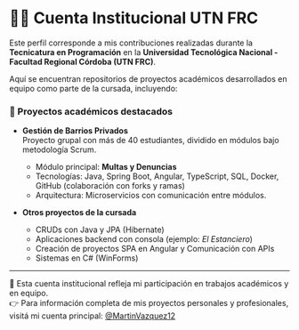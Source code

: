 # 👨‍💻 Cuenta Institucional UTN FRC

Este perfil corresponde a mis contribuciones realizadas durante la **Tecnicatura en Programación** en la **Universidad Tecnológica Nacional - Facultad Regional Córdoba (UTN FRC)**.  

Aquí se encuentran repositorios de proyectos académicos desarrollados en equipo como parte de la cursada, incluyendo:  

### 📌 Proyectos académicos destacados
- **Gestión de Barrios Privados**  
  Proyecto grupal con más de 40 estudiantes, dividido en módulos bajo metodología Scrum.  
  - Módulo principal: **Multas y Denuncias**  
  - Tecnologías: Java, Spring Boot, Angular, TypeScript, SQL, Docker, GitHub (colaboración con forks y ramas)  
  - Arquitectura: Microservicios con comunicación entre módulos.  

- **Otros proyectos de la cursada**  
  - CRUDs con Java y JPA (Hibernate)   
  - Aplicaciones backend con consola (ejemplo: *El Estanciero*)
  - Creación de proyectos SPA en Angular y Comunicación con APIs
  - Sistemas en C# (WinForms)


---

📌 Esta cuenta institucional refleja mi participación en trabajos académicos y en equipo.  
👉 Para información completa de mis proyectos personales y profesionales, visitá mi cuenta principal: [@MartinVazquez12](https://github.com/MartinVazquez12)

